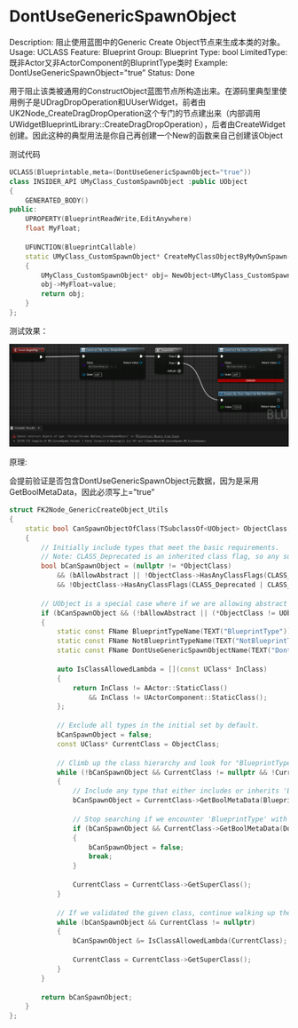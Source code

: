 # DontUseGenericSpawnObject

Description: 阻止使用蓝图中的Generic Create Object节点来生成本类的对象。
Usage: UCLASS
Feature: Blueprint
Group: Blueprint
Type: bool
LimitedType: 既非Actor又非ActorComponent的BluprintType类时
Example: DontUseGenericSpawnObject="true”
Status: Done

用于阻止该类被通用的ConstructObject蓝图节点所构造出来。在源码里典型里使用例子是UDragDropOperation和UUserWidget，前者由UK2Node_CreateDragDropOperation这个专门的节点建出来（内部调用UWidgetBlueprintLibrary::CreateDragDropOperation），后者由CreateWidget创建。因此这种的典型用法是你自己再创建一个New的函数来自己创建该Object

测试代码

```cpp
UCLASS(Blueprintable,meta=(DontUseGenericSpawnObject="true"))
class INSIDER_API UMyClass_CustomSpawnObject :public UObject
{
	GENERATED_BODY()
public:
	UPROPERTY(BlueprintReadWrite,EditAnywhere)
	float MyFloat;

	UFUNCTION(BlueprintCallable)
	static UMyClass_CustomSpawnObject* CreateMyClassObjectByMyOwnSpawn(float value)
	{
		UMyClass_CustomSpawnObject* obj= NewObject<UMyClass_CustomSpawnObject>();
		obj->MyFloat=value;
		return obj;
	}
};
```

测试效果：

![Untitled](DontUseGenericSpawnObject/Untitled.png)

原理:

会提前验证是否包含DontUseGenericSpawnObject元数据，因为是采用GetBoolMetaData，因此必须写上=”true”

```cpp
struct FK2Node_GenericCreateObject_Utils
{
	static bool CanSpawnObjectOfClass(TSubclassOf<UObject> ObjectClass, bool bAllowAbstract)
	{
		// Initially include types that meet the basic requirements.
		// Note: CLASS_Deprecated is an inherited class flag, so any subclass of an explicitly-deprecated class also cannot be spawned.
		bool bCanSpawnObject = (nullptr != *ObjectClass)
			&& (bAllowAbstract || !ObjectClass->HasAnyClassFlags(CLASS_Abstract))
			&& !ObjectClass->HasAnyClassFlags(CLASS_Deprecated | CLASS_NewerVersionExists);

		// UObject is a special case where if we are allowing abstract we are going to allow it through even though it doesn't have BlueprintType on it
		if (bCanSpawnObject && (!bAllowAbstract || (*ObjectClass != UObject::StaticClass())))
		{
			static const FName BlueprintTypeName(TEXT("BlueprintType"));
			static const FName NotBlueprintTypeName(TEXT("NotBlueprintType"));
			static const FName DontUseGenericSpawnObjectName(TEXT("DontUseGenericSpawnObject"));

			auto IsClassAllowedLambda = [](const UClass* InClass)
			{
				return InClass != AActor::StaticClass()
					&& InClass != UActorComponent::StaticClass();
			};

			// Exclude all types in the initial set by default.
			bCanSpawnObject = false;
			const UClass* CurrentClass = ObjectClass;

			// Climb up the class hierarchy and look for "BlueprintType." If "NotBlueprintType" is seen first, or if the class is not allowed, then stop searching.
			while (!bCanSpawnObject && CurrentClass != nullptr && !CurrentClass->GetBoolMetaData(NotBlueprintTypeName) && IsClassAllowedLambda(CurrentClass))
			{
				// Include any type that either includes or inherits 'BlueprintType'
				bCanSpawnObject = CurrentClass->GetBoolMetaData(BlueprintTypeName);

				// Stop searching if we encounter 'BlueprintType' with 'DontUseGenericSpawnObject'
				if (bCanSpawnObject && CurrentClass->GetBoolMetaData(DontUseGenericSpawnObjectName))
				{
					bCanSpawnObject = false;
					break;
				}

				CurrentClass = CurrentClass->GetSuperClass();
			}

			// If we validated the given class, continue walking up the hierarchy to make sure we exclude it if it's an Actor or ActorComponent derivative.
			while (bCanSpawnObject && CurrentClass != nullptr)
			{
				bCanSpawnObject &= IsClassAllowedLambda(CurrentClass);

				CurrentClass = CurrentClass->GetSuperClass();
			}
		}

		return bCanSpawnObject;
	}
};
```